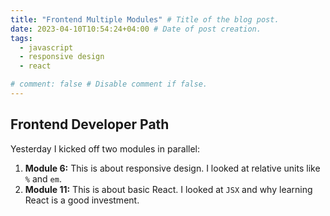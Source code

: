 ```yaml
---
title: "Frontend Multiple Modules" # Title of the blog post.
date: 2023-04-10T10:54:24+04:00 # Date of post creation.
tags:
  - javascript
  - responsive design
  - react

# comment: false # Disable comment if false.
---
```

## Frontend Developer Path
Yesterday I kicked off two modules in parallel:
1. **Module 6:** This is about responsive design. I looked at relative units like `%` and `em`.
2. **Module 11:** This is about basic React. I looked at `JSX` and why learning React is a good investment.
